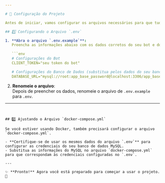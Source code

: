 ```yaml
---

# 📖 Configuração do Projeto  

Antes de iniciar, vamos configurar os arquivos necessários para que tudo funcione corretamente.  

## 1️⃣ Configurando o Arquivo `.env`  

1. **Abra o arquivo `.env.example`**:  
   Preencha as informações abaixo com os dados corretos do seu bot e do banco de dados MySQL.  

   ```env
   # Configurações do Bot
   CLIENT_TOKEN="seu token do bot"

   # Configurações do Banco de Dados (substitua pelos dados do seu banco MySQL)
   DATABASE_URL="mysql://root:app_base_password@localhost:3306/app_base_database"
   ```  

2. **Renomeie o arquivo**:  
   Depois de preencher os dados, renomeie o arquivo de `.env.example` para `.env`.  

---
```


## 2️⃣ Ajustando o Arquivo `docker-compose.yml`  

Se você estiver usando Docker, também precisará configurar o arquivo `docker-compose.yml`.  

- **Certifique-se de usar os mesmos dados do arquivo `.env`** para configurar as credenciais do seu banco de dados MySQL.  
- Substitua as informações do MySQL no arquivo `docker-compose.yml` para que correspondam às credenciais configuradas no `.env`.  

---

✨ **Pronto!** Agora você está preparado para começar a usar o projeto. 🚀
